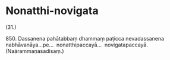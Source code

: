 # Nonatthi-novigata

(31.)

850\. Dassanena pahātabbaṃ dhammaṃ paṭicca nevadassanena nabhāvanāya…pe…  nonatthipaccayā…  novigatapaccayā. (Naārammaṇasadisaṃ.)
